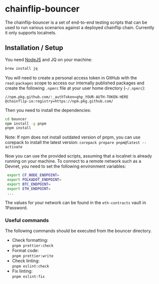 # chainflip-bouncer

The chainflip-bouncer is a set of end-to-end testing scripts that can be used to
run various scenarios against a deployed chainflip chain. Currently it only supports
localnets.

## Installation / Setup

You need [NodeJS](https://github.com/nvm-sh/nvm#installing-and-updating) and JQ
on your machine:

```sh
brew install jq
```

You will need to create a personal access token in GitHub with the
`read:packages` scope to access our internally published packages and create the
following `.npmrc` file at your user home directory (`~/.npmrc`):

```
//npm.pkg.github.com/:_authToken=ghp_YOUR-AUTH-TOKEN-HERE
@chainflip-io:registry=https://npm.pkg.github.com/
```

Then you need to install the dependencies:

```sh
cd bouncer
npm install -g pnpm
pnpm install
```

Note: If npm does not install outdated version of pnpm, you can use corepack to install the latest version:
`corepack prepare pnpm@latest --activate`

Now you can use the provided scripts, assuming that a localnet is already running on your machine.
To connect to a remote network such as a Devnet, you need to set the following environment variables:

```bash
 export CF_NODE_ENDPOINT=
 export POLKADOT_ENDPOINT=
 export BTC_ENDPOINT=
 export ETH_ENDPOINT=
 ...
```

The values for your network can be found in the `eth-contracts` vault in 1Password.

### Useful commands

The following commands should be executed from the bouncer directory.

- Check formatting:<br>
  `pnpm prettier:check`
- Format code:<br>
  `pnpm prettier:write`
- Check linting:<br>
  `pnpm eslint:check`
- Fix linting:<br>
  `pnpm eslint:fix`
